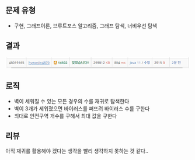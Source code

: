 ## 문제 유형
- 구현, 그래프이론, 브루트포스 알고리즘, 그래프 탐색, 너비우선 탐색
## 결과
![img.png](img.png)
## 로직
- 벽이 세워질 수 있는 모든 경우의 수를 재귀로 탐색한다
- 벽이 3개가 세워졌으면 바이러스를 퍼뜨려 바이러스 수를 구한다
- 최대로 안전구역 개수를 구해서 최대 값을 구한다
## 리뷰
아직 재귀를 활용해야 겠다는 생각을 빨리 생각하지 못하는 것 같다..




